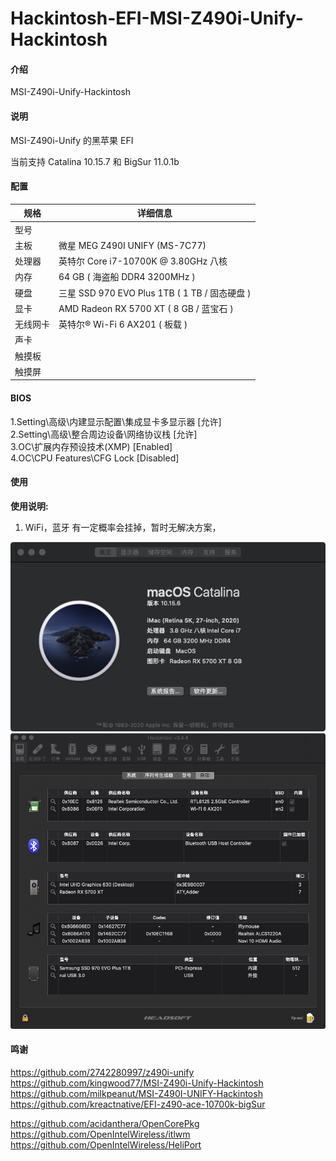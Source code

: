 # Hackintosh-EFI-MSI-Z490i-Unify-Hackintosh

#### 介绍
MSI-Z490i-Unify-Hackintosh  

#### 说明
MSI-Z490i-Unify 的黑苹果 EFI  

当前支持 Catalina 10.15.7  和 BigSur 11.0.1b 
 
#### 配置
| 规格     | 详细信息                                                                       |
| -------- | ------------------------------------------------------------------------------ |
| 型号     |                                                                                |
| 主板     | 微星 MEG Z490I UNIFY (MS-7C77)                                                 |
| 处理器   | 英特尔 Core i7-10700K @ 3.80GHz 八核                                           |
| 内存     | 64 GB ( 海盗船 DDR4 3200MHz )                                                  |
| 硬盘     | 三星 SSD 970 EVO Plus 1TB ( 1 TB / 固态硬盘 )                                  |
| 显卡     | AMD Radeon RX 5700 XT ( 8 GB / 蓝宝石 )                                        |
| 无线网卡 | 英特尔® Wi-Fi 6 AX201 ( 板载 )                                                 |
| 声卡     |                                                                                |
| 触摸板   |                                                                                |
| 触摸屏   |                                                                                |


#### BIOS
1.Setting\高级\内建显示配置\集成显卡多显示器 [允许]  
2.Setting\高级\整合周边设备\网络协议栈       [允许]  
3.OC\扩展内存预设技术(XMP)                   [Enabled]  
4.OC\CPU Features\CFG Lock                   [Disabled]  


#### 使用
 **使用说明:** 
 1. WiFi，蓝牙 有一定概率会挂掉，暂时无解决方案，

 ![Image text](screenshot/QQ20200920-183839.png)  
 ![Image text](screenshot/QQ20200920-183718.png)  
  
  
#### 鸣谢
https://github.com/2742280997/z490i-unify  
https://github.com/kingwood77/MSI-Z490i-Unify-Hackintosh  
https://github.com/milkpeanut/MSI-Z490I-UNIFY-Hackintosh  
https://github.com/kreactnative/EFI-z490-ace-10700k-bigSur  

https://github.com/acidanthera/OpenCorePkg  
https://github.com/OpenIntelWireless/itlwm  
https://github.com/OpenIntelWireless/HeliPort  



